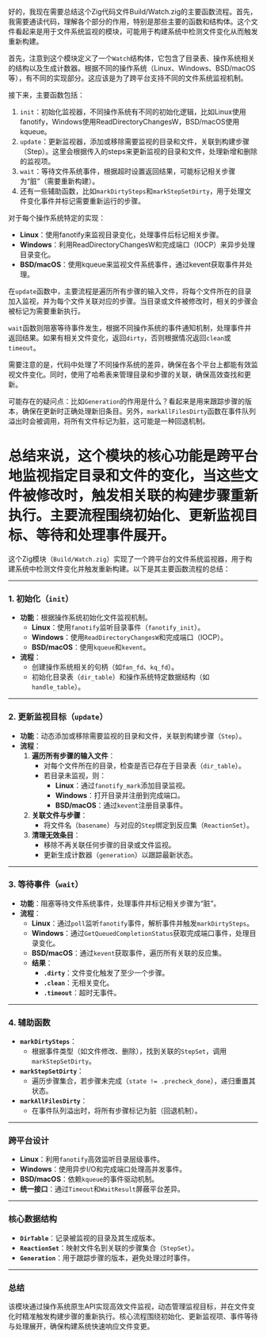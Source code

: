 好的，我现在需要总结这个Zig代码文件Build/Watch.zig的主要函数流程。首先，我需要通读代码，理解各个部分的作用，特别是那些主要的函数和结构体。这个文件看起来是用于文件系统监视的模块，可能用于构建系统中检测文件变化从而触发重新构建。

首先，注意到这个模块定义了一个`Watch`结构体，它包含了目录表、操作系统相关的结构以及生成计数器。根据不同的操作系统（Linux、Windows、BSD/macOS等），有不同的实现部分。这应该是为了跨平台支持不同的文件系统监视机制。

接下来，主要函数包括：
1. `init`：初始化监视器，不同操作系统有不同的初始化逻辑，比如Linux使用fanotify，Windows使用ReadDirectoryChangesW，BSD/macOS使用kqueue。
2. `update`：更新监视器，添加或移除需要监视的目录和文件，关联到构建步骤（Step）。这里会根据传入的steps来更新监视的目录和文件，处理新增和删除的监视项。
3. `wait`：等待文件系统事件，根据超时设置返回结果，可能标记相关步骤为“脏”（需要重新构建）。
4. 还有一些辅助函数，比如`markDirtySteps`和`markStepSetDirty`，用于处理文件变化事件并标记需要重新运行的步骤。

对于每个操作系统特定的实现：
- **Linux**：使用fanotify来监视目录变化，处理事件后标记相关步骤。
- **Windows**：利用ReadDirectoryChangesW和完成端口（IOCP）来异步处理目录变化。
- **BSD/macOS**：使用kqueue来监视文件系统事件，通过kevent获取事件并处理。

在`update`函数中，主要流程是遍历所有步骤的输入文件，将每个文件所在的目录加入监视，并为每个文件关联对应的步骤。当目录或文件被修改时，相关的步骤会被标记为需要重新执行。

`wait`函数则阻塞等待事件发生，根据不同操作系统的事件通知机制，处理事件并返回结果。如果有相关文件变化，返回`dirty`，否则根据情况返回`clean`或`timeout`。

需要注意的是，代码中处理了不同操作系统的差异，确保在各个平台上都能有效监视文件变化。同时，使用了哈希表来管理目录和步骤的关联，确保高效查找和更新。

可能存在的疑问点：比如`Generation`的作用是什么？看起来是用来跟踪步骤的版本，确保在更新时正确处理新旧条目。另外，`markAllFilesDirty`函数在事件队列溢出时会被调用，将所有文件标记为脏，这可能是一种回退机制。

总结来说，这个模块的核心功能是跨平台地监视指定目录和文件的变化，当这些文件被修改时，触发相关联的构建步骤重新执行。主要流程围绕初始化、更新监视目标、等待和处理事件展开。
================================================
这个Zig模块（`Build/Watch.zig`）实现了一个跨平台的文件系统监视器，用于构建系统中检测文件变化并触发重新构建。以下是其主要函数流程的总结：

---

### **1. 初始化（`init`）**
- **功能**：根据操作系统初始化文件监视机制。
  - **Linux**：使用`fanotify`监听目录事件（`fanotify_init`）。
  - **Windows**：使用`ReadDirectoryChangesW`和完成端口（IOCP）。
  - **BSD/macOS**：使用`kqueue`和`kevent`。
- **流程**：
  - 创建操作系统相关的句柄（如`fan_fd`、`kq_fd`）。
  - 初始化目录表（`dir_table`）和操作系统特定数据结构（如`handle_table`）。

---

### **2. 更新监视目标（`update`）**
- **功能**：动态添加或移除需要监视的目录和文件，关联到构建步骤（`Step`）。
- **流程**：
  1. **遍历所有步骤的输入文件**：
     - 对每个文件所在的目录，检查是否已存在于目录表（`dir_table`）。
     - 若目录未监视，则：
       - **Linux**：通过`fanotify_mark`添加目录监视。
       - **Windows**：打开目录并注册到完成端口。
       - **BSD/macOS**：通过`kevent`注册目录事件。
  2. **关联文件与步骤**：
     - 将文件名（`basename`）与对应的`Step`绑定到反应集（`ReactionSet`）。
  3. **清理无效条目**：
     - 移除不再关联任何步骤的目录或文件监视。
     - 更新生成计数器（`generation`）以跟踪最新状态。

---

### **3. 等待事件（`wait`）**
- **功能**：阻塞等待文件系统事件，处理事件并标记相关步骤为“脏”。
- **流程**：
  - **Linux**：通过`poll`监听`fanotify`事件，解析事件并触发`markDirtySteps`。
  - **Windows**：通过`GetQueuedCompletionStatus`获取完成端口事件，处理目录变化。
  - **BSD/macOS**：通过`kevent`获取事件，遍历所有关联的反应集。
  - **结果**：
    - **`.dirty`**：文件变化触发了至少一个步骤。
    - **`.clean`**：无相关变化。
    - **`.timeout`**：超时无事件。

---

### **4. 辅助函数**
- **`markDirtySteps`**：
  - 根据事件类型（如文件修改、删除），找到关联的`StepSet`，调用`markStepSetDirty`。
- **`markStepSetDirty`**：
  - 遍历步骤集合，若步骤未完成（`state != .precheck_done`），递归重置其状态。
- **`markAllFilesDirty`**：
  - 在事件队列溢出时，将所有步骤标记为脏（回退机制）。

---

### **跨平台设计**
- **Linux**：利用`fanotify`高效监听目录层级事件。
- **Windows**：使用异步I/O和完成端口处理高并发事件。
- **BSD/macOS**：依赖`kqueue`的事件驱动机制。
- **统一接口**：通过`Timeout`和`WaitResult`屏蔽平台差异。

---

### **核心数据结构**
- **`DirTable`**：记录被监视的目录及其生成版本。
- **`ReactionSet`**：映射文件名到关联的步骤集合（`StepSet`）。
- **`Generation`**：用于跟踪步骤的版本，避免处理过时事件。

---

### **总结**
该模块通过操作系统原生API实现高效文件监视，动态管理监视目标，并在文件变化时精准触发构建步骤的重新执行。核心流程围绕初始化、更新监视项、事件等待与处理展开，确保构建系统快速响应文件变更。